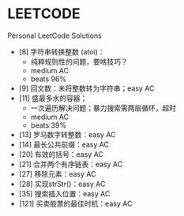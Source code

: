 # LEETCODE
Personal LeetCode Solutions

- [8] 字符串转换整数 (atoi)：
    - 纯粹规则性的问题，要啥技巧？
    - medium AC
    - beats 96%
- [9] 回文数：未将整数转为字符串；easy AC
- [11] 盛最多水的容器；
    - 一次遍历解决问题；暴力搜索需两层循环，超时
    - medium AC
    - beats 39%
- [13] 罗马数字转整数：easy AC
- [14] 最长公共前缀：easy AC
- [20] 有效的括号：easy AC
- [21] 合并两个有序链表：easy AC
- [27] 移除元素：easy AC
- [28] 实现strStr()：easy AC
- [35] 搜索插入位置：easy AC
- [121] 买卖股票的最佳时机：easy AC